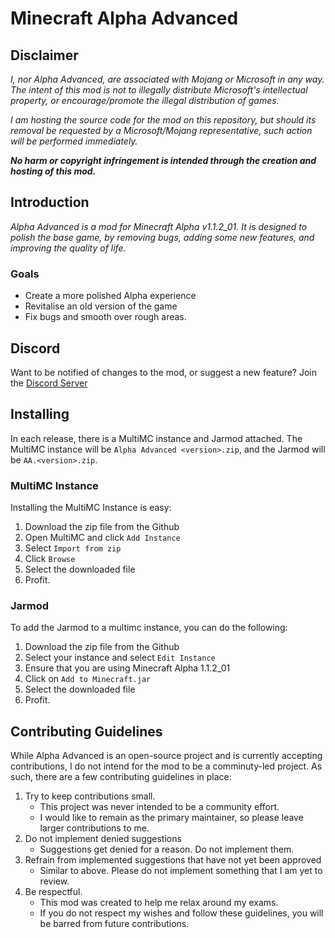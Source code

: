 # Minecraft Alpha Advanced

## Disclaimer
*I, nor Alpha Advanced, are associated with Mojang or Microsoft in any way. The intent of this mod is not to illegally distribute Microsoft's intellectual property, or encourage/promote the illegal distribution of games.*

*I am hosting the source code for the mod on this repository, but should its removal be requested by a Microsoft/Mojang representative, such action will be performed immediately.*

***No harm or copyright infringement is intended through the creation and hosting of this mod.***

## Introduction
*Alpha Advanced is a mod for Minecraft Alpha v1.1.2_01. It is designed to polish the base game, by removing bugs, adding some new features, and improving the quality of life.*

### Goals
* Create a more polished Alpha experience
* Revitalise an old version of the game
* Fix bugs and smooth over rough areas.

## Discord
Want to be notified of changes to the mod, or suggest a new feature? Join the [Discord Server](https://discord.gg/BsRdb5AyvA)

## Installing
In each release, there is a MultiMC instance and Jarmod attached. The MultiMC instance will be `Alpha Advanced <version>.zip`, and the Jarmod will be `AA.<version>.zip`.
### MultiMC Instance
Installing the MultiMC Instance is easy: 
1. Download the zip file from the Github
2. Open MultiMC and click `Add Instance`
3. Select `Import from zip`
4. Click `Browse`
5. Select the downloaded file
6. Profit.

### Jarmod
To add the Jarmod to a multimc instance, you can do the following:
1. Download the zip file from the Github
2. Select your instance and select `Edit Instance`
3. Ensure that you are using Minecraft Alpha 1.1.2_01
4. Click on `Add to Minecraft.jar`
5. Select the downloaded file
6. Profit.

## Contributing Guidelines
While Alpha Advanced is an open-source project and is currently accepting contributions, I do not intend for the mod to be a comminuty-led project. As such, there are a few contributing guidelines in place:
1. Try to keep contributions small.
   - This project was never intended to be a community effort.
   - I would like to remain as the primary maintainer, so please leave larger contributions to me.
2. Do not implement denied suggestions
   - Suggestions get denied for a reason. Do not implement them.
3. Refrain from implemented suggestions that have not yet been approved
   - Similar to above. Please do not implement something that I am yet to review.
4. Be respectful.
   - This mod was created to help me relax around my exams.
   - If you do not respect my wishes and follow these guidelines, you will be barred from future contributions.